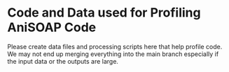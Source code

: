 # Code and Data used for Profiling AniSOAP Code

Please create data files and processing scripts here that help profile code.
We may not end up merging everything into the main branch especially if the input data or the outputs are large. 